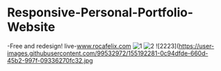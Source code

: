 # Responsive-Personal-Portfolio-Website

-Free and redesign!
live-www.rocafelix.com
![1](https://user-images.githubusercontent.com/99532972/155192224-1c7f7df6-4fc4-4688-a144-4e9b2e95bf1f.png)
![2](https://user-images.githubusercontent.com/99532972/155192256-e0fbaa98-f50c-4ba6-bfa0-17e035cc28a3.jpg)
![2223](https://user-images.githubusercontent.com/99532972/155192281-0c94dfde-660d-45b2-997f-09336270fc32.jpg
